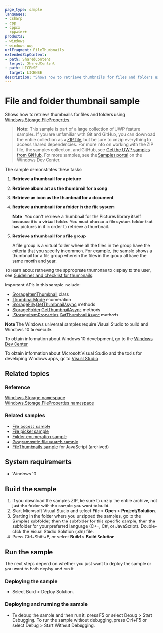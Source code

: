 ```yaml
---
page_type: sample
languages:
- csharp
- cpp
- cppcx
- cppwinrt
products:
- windows
- windows-uwp
urlFragment: FileThumbnails
extendedZipContent:
- path: SharedContent
  target: SharedContent
- path: LICENSE
  target: LICENSE
description: "Shows how to retrieve thumbnails for files and folders using Windows.Storage.FileProperties."
---
```


<!---
  category: FilesFoldersAndLibraries
  samplefwlink: http://go.microsoft.com/fwlink/p/?LinkId=620545
--->

# File and folder thumbnail sample

Shows how to retrieve thumbnails for files and folders using [Windows.Storage.FileProperties](http://msdn.microsoft.com/library/windows/apps/br207831).

> **Note:** This sample is part of a large collection of UWP feature samples. 
> If you are unfamiliar with Git and GitHub, you can download the entire collection as a 
> [ZIP file](https://github.com/Microsoft/Windows-universal-samples/archive/master.zip), but be 
> sure to unzip everything to access shared dependencies. For more info on working with the ZIP file, 
> the samples collection, and GitHub, see [Get the UWP samples from GitHub](https://aka.ms/ovu2uq). 
> For more samples, see the [Samples portal](https://aka.ms/winsamples) on the Windows Dev Center. 

The sample demonstrates these tasks:

1.  **Retrieve a thumbnail for a picture**

2.  **Retrieve album art as the thumbnail for a song**

3.  **Retrieve an icon as the thumbnail for a document**

4.  **Retrieve a thumbnail for a folder in the file system**

    **Note**  You can't retrieve a thumbnail for the Pictures library itself because it is a virtual folder. You must choose a file system folder that has pictures in it in order to retrieve a thumbnail.

5.  **Retrieve a thumbnail for a file group**

    A file group is a virtual folder where all the files in the group have the criteria that you specify in common. For example, the sample shows a thumbnail for a file group wherein the files in the group all have the same month and year.

To learn about retrieving the appropriate thumbnail to display to the user, see [Guidelines and checklist for thumbnails](http://msdn.microsoft.com/library/windows/apps/hh465350).

Important APIs in this sample include:

-   [StorageItemThumbnail](http://msdn.microsoft.com/library/windows/apps/br207802) class
-   [ThumbnailMode](http://msdn.microsoft.com/library/windows/apps/br207809) enumeration
-   [StorageFile](http://msdn.microsoft.com/library/windows/apps/br227171).[GetThumbnailAsync](http://msdn.microsoft.com/library/windows/apps/br227210) methods
-   [StorageFolder](http://msdn.microsoft.com/library/windows/apps/br227230).[GetThumbnailAsync](http://msdn.microsoft.com/library/windows/apps/br227288) methods
-   [IStorageItemProperties](http://msdn.microsoft.com/library/windows/apps/hh701614).[GetThumbnailAsync](http://msdn.microsoft.com/library/windows/apps/hh701636) methods

**Note** The Windows universal samples require Visual Studio to build and Windows 10 to execute.
 
To obtain information about Windows 10 development, go to the [Windows Dev Center](http://go.microsoft.com/fwlink/?LinkID=532421)

To obtain information about Microsoft Visual Studio and the tools for developing Windows apps, go to [Visual Studio](http://go.microsoft.com/fwlink/?LinkID=532422)

## Related topics

### Reference

[Windows.Storage namespace](http://msdn.microsoft.com/library/windows/apps/br227346)  
[Windows.Storage.FileProperties namespace](http://msdn.microsoft.com/library/windows/apps/br207831)  

### Related samples

* [File access sample](http://go.microsoft.com/fwlink/p/?linkid=231445)
* [File picker sample](http://go.microsoft.com/fwlink/p/?linkid=231464)
* [Folder enumeration sample](http://go.microsoft.com/fwlink/p/?linkid=231512)
* [Programmatic file search sample](http://go.microsoft.com/fwlink/p/?linkid=231532)
* [FileThumbnails sample](/archived/FileThumbnails/) for JavaScript (archived)

## System requirements

* Windows 10

## Build the sample

1. If you download the samples ZIP, be sure to unzip the entire archive, not just the folder with the sample you want to build. 
2. Start Microsoft Visual Studio and select **File** \> **Open** \> **Project/Solution**.
3. Starting in the folder where you unzipped the samples, go to the Samples subfolder, then the subfolder for this specific sample, then the subfolder for your preferred language (C++, C#, or JavaScript). Double-click the Visual Studio Solution (.sln) file.
4. Press Ctrl+Shift+B, or select **Build** \> **Build Solution**.

## Run the sample

The next steps depend on whether you just want to deploy the sample or you want to both deploy and run it.

### Deploying the sample

- Select Build > Deploy Solution. 

### Deploying and running the sample

- To debug the sample and then run it, press F5 or select Debug >  Start Debugging. To run the sample without debugging, press Ctrl+F5 or select Debug > Start Without Debugging. 
